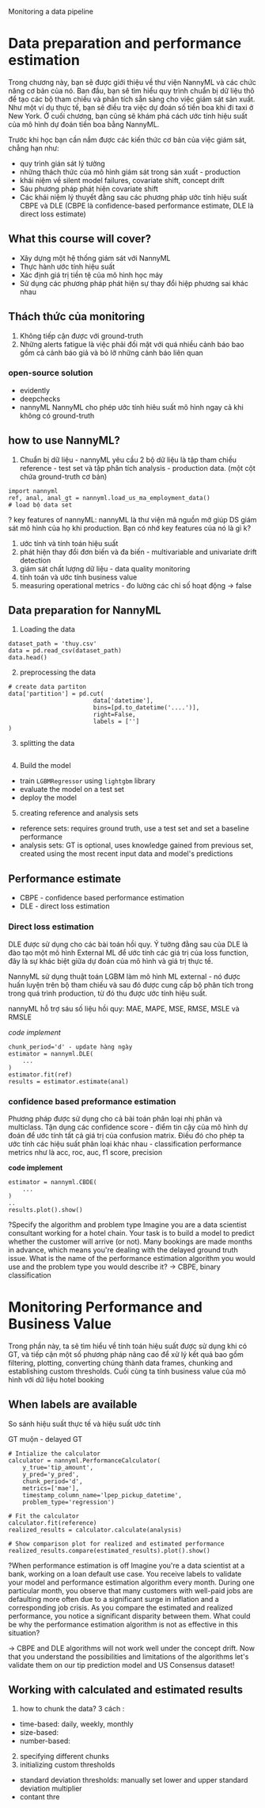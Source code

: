 Monitoring a data pipeline

# Data preparation and performance estimation
Trong chương này, bạn sẽ được giới thiệu về thư viện NannyML và các chức năng cơ bản của nó. Ban đầu, bạn sẽ tìm hiểu quy trình chuẩn bị dữ liệu thô để tạo các bộ tham chiếu và phân tích sẵn sàng cho việc giám sát sản xuất. Như một ví dụ thực tế, bạn sẽ điều tra việc dự đoán số tiền boa khi đi taxi ở New York. Ở cuối chương, bạn cũng sẽ khám phá cách ước tính hiệu suất của mô hình dự đoán tiền boa bằng NannyML.

Trước khi học bạn cần nắm được các kiến thức cơ bản của việc giám sát, chẳng hạn như:
- quy trình gián sát lý tưởng
- những thách thức của mô hình giám sát trong sản xuất - production
- khái niệm về silent model failures, covariate shift, concept drift
- Sáu phương pháp phát hiện covariate shift 
- Các khái niệm lý thuyết đằng sau các phương pháp ước tính hiệu suất CBPE và DLE (CBPE là confidence-based performance estimate, DLE là direct loss estimate)


## What this course will cover?
- Xây dựng một hệ thống giám sát với NannyML
- Thực hành ước tính hiệu suất
- Xác định giá trị tiền tệ của mô hình học máy
- Sử dụng các phương pháp phát hiện sự thay đổi hiệp phương sai khác nhau

## Thách thức của monitoring
1. Không tiếp cận được với ground-truth
2. Những alerts fatigue là việc phải đối mặt với quá nhiều cảnh báo bao gồm cả cảnh báo giả và bỏ lỡ những cảnh báo liên quan

### open-source solution
- evidently
- deepchecks
- nannyML
NannyML cho phép ước tính hiêu suất mô hình ngay cả khi không có ground-truth

## how to use NannyML?
1. Chuẩn bị dữ liệu - nannyML yêu cầu 2 bộ dữ liệu là tập tham chiều reference - test set và tập phân tích analysis - production data. (một cột chứa ground-truth cơ bản)
```(python)
import nannyml
ref, anal, anal_gt = nannyml.load_us_ma_employment_data()
# load bộ data set 
```

? key features of nannyML: nannyML là thư viện mã nguồn mở giúp DS giám sát mô hình của họ khi production. Bạn có nhớ key features của nó là gì k?
1. ước tính và tính toán hiệu suất
2. phát hiện thay đổi đơn biến và đa biến - multivariable and univariate drift detection
3. giám sát chất lượng dữ liệu - data quality monitoring
4. tính toán và ước tính business value
5. measuring operational metrics - đo lường các chỉ số hoạt động -> false

## Data preparation for NannyML
1. Loading the data
```
dataset_path = 'thuy.csv'
data = pd.read_csv(dataset_path)
data.head()

```
2. preprocessing the data
```
# create data partiton
data['partition'] = pd.cut(
                        data['datetime'],
                        bins=[pd.to_datetime('....')],
                        right=False,
                        labels = ['']
)
```
3. splitting the data
```
```

4. Build the model
- train `LGBMRegressor` using `lightgbm` library
- evaluate the model on a test set
- deploy the model

5. creating reference and analysis sets
- reference sets: requires ground truth, use a test set and set a baseline performance
- analysis sets: GT is optional, uses knowledge gained from previous set, created using the most recent input data and model's predictions

## Performance estimate
- CBPE - confidence based performance estimation
- DLE - direct loss estimation

### Direct loss estimation
DLE được sử dụng cho các bài toán hồi quy. Ý tưởng đằng sau của DLE là đào tạo một mô hình External ML để ước tính các giá trị của loss function, đây là sự khác biệt giữa dự đoán của mô hình và giá trị thực tế.

NannyML sử dụng thuật toán LGBM làm mô hình ML external - nó được huấn luyện trên bộ tham chiếu và sau đó được cung cấp bộ phân tích trong trong quá trình production, từ đó thu được ước tính hiệu suất.

nannyML hỗ trợ sáu số liệu hồi quy: MAE, MAPE, MSE, RMSE, MSLE và RMSLE

*code implement*
```
chunk_period='d' - update hàng ngày
estimator = nannyml.DLE(
    ...
)
estimator.fit(ref)
results = estimator.estimate(anal)
```
### confidence based preformance estimation
Phương pháp được sử dụng cho cả bài toán phân loại nhị phân và multiclass. Tận dụng các confidence score - điểm tin cậy của mô hình dự đoán để ước tính tất cả giá trị của confusion matrix. Điều đó cho phép ta ước tính các hiệu suất phân loại khác nhau - classification performance metrics như là acc, roc, auc, f1 score, precision

**code implement**
```
estimator = nannyml.CBDE(
    ...
)
..
results.plot().show()
```

?Specify the algorithm and problem type
Imagine you are a data scientist consultant working for a hotel chain. Your task is to build a model to predict whether the customer will arrive (or not). Many bookings are made months in advance, which means you're dealing with the delayed ground truth issue.
What is the name of the performance estimation algorithm you would use and the problem type you would describe it?
-> CBPE, binary classification

# Monitoring Performance and Business Value
Trong phần này, ta sẽ tìm hiểu về tính toán hiệu suất được sử dụng khi có GT, và tiếp cận một số phương pháp nâng cao để xử lý kết quả bao gồm filtering, plotting, converting chúng thành data frames, chunking and establishing custom thresholds. Cuối cùng ta tính business value của mô hình với dữ liệu hotel booking

## When labels are available
So sánh hiệu suất thực tế và hiệu suất ước tính

GT muộn - delayed GT
```
# Intialize the calculator
calculator = nannyml.PerformanceCalculator(
    y_true='tip_amount',
    y_pred='y_pred',
    chunk_period='d',
  	metrics=['mae'],
    timestamp_column_name='lpep_pickup_datetime',
    problem_type='regression')

# Fit the calculator
calculator.fit(reference)
realized_results = calculator.calculate(analysis)

# Show comparison plot for realized and estimated performance
realized_results.compare(estimated_results).plot().show()
```
?When performance estimation is off
Imagine you're a data scientist at a bank, working on a loan default use case. You receive labels to validate your model and performance estimation algorithm every month. During one particular month, you observe that many customers with well-paid jobs are defaulting more often due to a significant surge in inflation and a corresponding job crisis.
As you compare the estimated and realized performance, you notice a significant disparity between them.
What could be why the performance estimation algorithm is not as effective in this situation?

-> CBPE and DLE algorithms will not work well under the concept drift. Now that you understand the possibilities and limitations of the algorithms let's validate them on our tip prediction model and US Consensus dataset!


## Working with calculated and estimated results

1. how to chunk the data?
3 cách : 
- time-based: daily, weekly, monthly
- size-based: 
- number-based:


2. specifying different chunks
3. initializing custom thresholds
- standard deviation thresholds: manually set lower and upper standard deviation multiplier
- contant thre